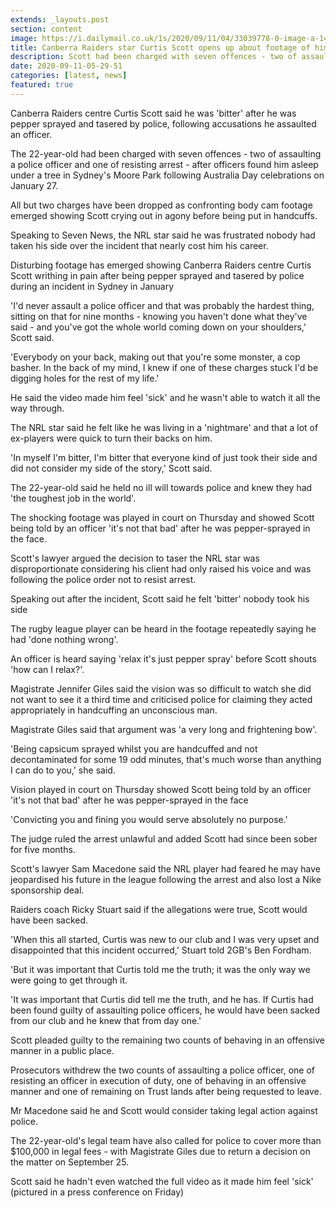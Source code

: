 ```yaml
---
extends: _layouts.post
section: content
image: https://i.dailymail.co.uk/1s/2020/09/11/04/33039778-0-image-a-14_1599796061800.jpg 
title: Canberra Raiders star Curtis Scott opens up about footage of him being pepper sprayed by police 
description: Scott had been charged with seven offences - two of assaulting a police officer and one of resisting arrest - after officers found him asleep under a tree in Sydneys Moore Park in January. 
date: 2020-09-11-05-29-51 
categories: [latest, news] 
featured: true 
--- 
```

Canberra Raiders centre Curtis Scott said he was 'bitter' after he was pepper sprayed and tasered by police, following accusations he assaulted an officer.

The 22-year-old had been charged with seven offences - two of assaulting a police officer and one of resisting arrest - after officers found him asleep under a tree in Sydney's Moore Park following Australia Day celebrations on January 27.  

All but two charges have been dropped as confronting body cam footage emerged showing Scott crying out in agony before being put in handcuffs.

Speaking to Seven News, the NRL star said he was frustrated nobody had taken his side over the incident that nearly cost him his career.

Disturbing footage has emerged showing Canberra Raiders centre Curtis Scott writhing in pain after being pepper sprayed and tasered by police during an incident in Sydney in January

'I'd never assault a police officer and that was probably the hardest thing, sitting on that for nine months - knowing you haven't done what they've said - and you've got the whole world coming down on your shoulders,' Scott said.

'Everybody on your back, making out that you're some monster, a cop basher. In the back of my mind, I knew if one of these charges stuck I'd be digging holes for the rest of my life.'

He said the video made him feel 'sick' and he wasn't able to watch it all the way through.

The NRL star said he felt like he was living in a 'nightmare' and that a lot of ex-players were quick to turn their backs on him. 

'In myself I'm bitter, I'm bitter that everyone kind of just took their side and did not consider my side of the story,' Scott said.

The 22-year-old said he held no ill will towards police and knew they had 'the toughest job in the world'.    

The shocking footage was played in court on Thursday and showed Scott being told by an officer 'it's not that bad' after he was pepper-sprayed in the face. 

Scott's lawyer argued the decision to taser the NRL star was disproportionate considering his client had only raised his voice and was following the police order not to resist arrest. 

Speaking out after the incident, Scott said he felt 'bitter' nobody took his side 

The rugby league player can be heard in the footage repeatedly saying he had 'done nothing wrong'.

An officer is heard saying 'relax it's just pepper spray' before Scott shouts 'how can I relax?'. 

Magistrate Jennifer Giles said the vision was so difficult to watch she did not want to see it a third time and criticised police for claiming they acted appropriately in handcuffing an unconscious man. 

Magistrate Giles said that argument was 'a very long and frightening bow'. 

'Being capsicum sprayed whilst you are handcuffed and not decontaminated for some 19 odd minutes, that's much worse than anything I can do to you,' she said. 

Vision played in court on Thursday showed Scott being told by an officer 'it's not that bad' after he was pepper-sprayed in the face

'Convicting you and fining you would serve absolutely no purpose.' 

The judge ruled the arrest unlawful and added Scott had since been sober for five months.

Scott's lawyer Sam Macedone said the NRL player had feared he may have jeopardised his future in the league following the arrest and also lost a Nike sponsorship deal. 

Raiders coach Ricky Stuart said if the allegations were true, Scott would have been sacked. 

'When this all started, Curtis was new to our club and I was very upset and disappointed that this incident occurred,' Stuart told 2GB's Ben Fordham.

'But it was important that Curtis told me the truth; it was the only way we were going to get through it.

'It was important that Curtis did tell me the truth, and he has. If Curtis had been found guilty of assaulting police officers, he would have been sacked from our club and he knew that from day one.'

Scott pleaded guilty to the remaining two counts of behaving in an offensive manner in a public place.

Prosecutors withdrew the two counts of assaulting a police officer, one of resisting an officer in execution of duty, one of behaving in an offensive manner and one of remaining on Trust lands after being requested to leave. 

Mr Macedone said he and Scott would consider taking legal action against police. 

The 22-year-old's legal team have also called for police to cover more than $100,000 in legal fees - with Magistrate Giles due to return a decision on the matter on September 25. 

Scott said he hadn't even watched the full video as it made him feel 'sick' (pictured in a press conference on Friday)

